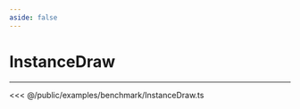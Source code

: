 ```yaml
---
aside: false
---
```


# InstanceDraw
---
<Demo src="/examples/benchmark/InstanceDraw.ts" :code="false" :height="700"></Demo>

<<< @/public/examples/benchmark/InstanceDraw.ts